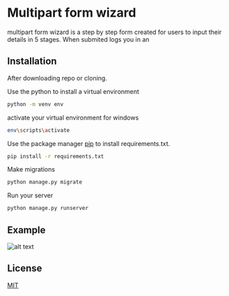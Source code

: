 # Multipart form wizard

multipart form wizard is a step by step form created for users to input their details in 5 stages. When submited logs you in an

## Installation
After downloading repo or cloning. 

Use the python to install a virtual environment

```bash
python -m venv env
```

activate your virtual environment for windows

```bash
env\scripts\activate
```

Use the package manager [pip](https://pip.pypa.io/en/stable/) to install requirements.txt.

```bash
pip install -r requirements.txt
```

Make migrations
```bash
python manage.py migrate
```

Run your server
```bash
python manage.py runserver
```



## Example

![alt text](https://github.com/Joshijax/bidnamictest/blob/master/bidnamic%20test.png?raw=true)

## License
[MIT](https://choosealicense.com/licenses/mit/)